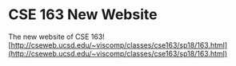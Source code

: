 # CSE 163 New Website

The new website of CSE 163! [http://cseweb.ucsd.edu/~viscomp/classes/cse163/sp18/163.html](http://cseweb.ucsd.edu/~viscomp/classes/cse163/sp18/163.html)
